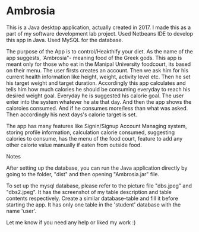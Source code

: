 # Ambrosia

This is a Java desktop application, actually created in 2017. I made this as a part of my software development lab project.
Used Netbeans IDE to develop this app in Java. Used MySQL for the database.

The purpose of the App is to control/Heakthify your diet. As the name of the app suggests, 'Ambrosia"- meaning food of the Greek gods. This app is meant only for those who eat in the Manipal University foodcourt, its based on their menu. 
The user firsts creates an account. Then we ask him for his current health information like height, weight, activity level etc. Then he set his target weight and target duration. Accordingly this app calculates and tells him how much calories he should be consuming everyday to reach his desired weight goal. 
Everyday he is suggested his calorie goal. The user enter into the system whatever he ate that day. And then the app shows the caloroies consumed. And if he consumes more/less than what was asked. Then accordingly his next days's calorie target is set. 




The app has many features like Signin/Signup Account Managing system, storing profile information, calculation calorie consumed, suggesting calories to consume, has the menu of the food court, feature to add any other calorie value manually if eaten from outside food. 

Notes

After setting up the database, you can run the Java application directly by going to the folder, "dist" and then opening "Ambrosia.jar" file.

To set up the mysql database, please refer to the picture file "dbs.jpeg" and "dbs2.jpeg". It has the screenshot of my table description and table contents respectively. Create a similar database-table and fill it before starting the app. 
It has only one table in the 'student' database with the name 'user'. 

Let me know if you need any help or liked my work :)
